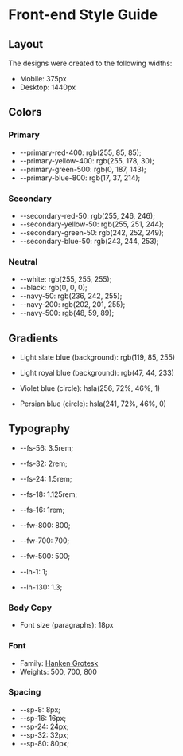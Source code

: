 # Front-end Style Guide

## Layout

The designs were created to the following widths:

- Mobile: 375px
- Desktop: 1440px

## Colors

### Primary

- --primary-red-400: rgb(255, 85, 85);
- --primary-yellow-400: rgb(255, 178, 30);
- --primary-green-500: rgb(0, 187, 143);
- --primary-blue-800: rgb(17, 37, 214);

### Secondary

- --secondary-red-50: rgb(255, 246, 246);
- --secondary-yellow-50: rgb(255, 251, 244);
- --secondary-green-50: rgb(242, 252, 249);
- --secondary-blue-50: rgb(243, 244, 253);

### Neutral

- --white: rgb(255, 255, 255);
- --black: rgb(0, 0, 0); 
- --navy-50: rgb(236, 242, 255);
- --navy-200: rgb(202, 201, 255);
- --navy-500: rgb(48, 59, 89);

## Gradients

- Light slate blue (background): rgb(119, 85, 255)
- Light royal blue (background): rgb(47, 44, 233)

- Violet blue (circle): hsla(256, 72%, 46%, 1)
- Persian blue (circle): hsla(241, 72%, 46%, 0)

## Typography

- --fs-56: 3.5rem;
- --fs-32: 2rem;
- --fs-24: 1.5rem;
- --fs-18: 1.125rem;
- --fs-16: 1rem;

- --fw-800: 800;
- --fw-700: 700;
- --fw-500: 500;

- --lh-1: 1;
- --lh-130: 1.3;

### Body Copy

- Font size (paragraphs): 18px

### Font

- Family: [Hanken Grotesk](https://fonts.google.com/specimen/Hanken+Grotesk)
- Weights: 500, 700, 800

### Spacing

-   --sp-8: 8px;
-   --sp-16: 16px;
-   --sp-24: 24px;
-   --sp-32: 32px;
-   --sp-80: 80px;
